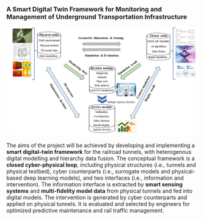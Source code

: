 ### A Smart Digital Twin Framework for Monitoring and Management of Underground Transportation Infrastructure

<div style="text-align: center;">
  <img src="/docs/image/dt.jpg" alt="DT" style="width:700px; height:auto; border-radius:5%;" />
</div>

The aims of the project will be achieved by developing and implementing a **smart digital-twin framework** for the railroad tunnels, with heterogenous digital modelling and hierarchy data fusion. The conceptual framework is a **closed cyber-physical loop**, including physical structures (i.e., tunnels and physical testbed), cyber counterparts (i.e., surrogate models and physical-based deep learning models), and two interfaces (i.e., information and intervention). The information interface is extracted by **smart sensing systems** and **multi-fidelity model data** from physical tunnels and fed into digital models. The intervention is generated by cyber counterparts and applied on physical tunnels. It is evaluated and selected by engineers for optimized predictive maintenance and rail traffic management.
